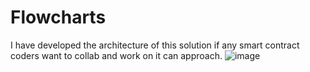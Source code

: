 # Flowcharts
I have developed the architecture of this solution if any smart contract coders want to collab and work on it can approach.
![image](https://user-images.githubusercontent.com/102839509/167108665-fac3dbf2-ec8a-444c-b77f-876d57e5e9c9.png)

